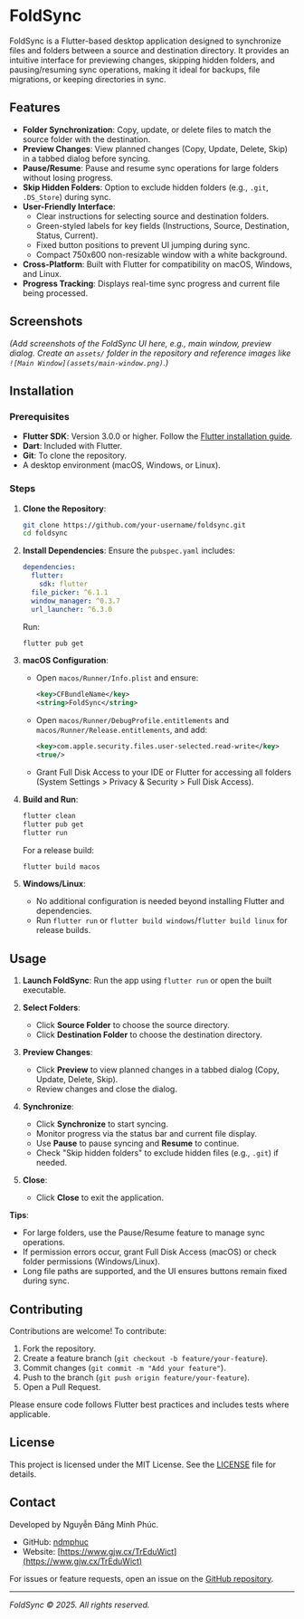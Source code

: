 # FoldSync

FoldSync is a Flutter-based desktop application designed to synchronize files and folders between a source and destination directory. It provides an intuitive interface for previewing changes, skipping hidden folders, and pausing/resuming sync operations, making it ideal for backups, file migrations, or keeping directories in sync.

## Features

- **Folder Synchronization**: Copy, update, or delete files to match the source folder with the destination.
- **Preview Changes**: View planned changes (Copy, Update, Delete, Skip) in a tabbed dialog before syncing.
- **Pause/Resume**: Pause and resume sync operations for large folders without losing progress.
- **Skip Hidden Folders**: Option to exclude hidden folders (e.g., `.git`, `.DS_Store`) during sync.
- **User-Friendly Interface**:
    - Clear instructions for selecting source and destination folders.
    - Green-styled labels for key fields (Instructions, Source, Destination, Status, Current).
    - Fixed button positions to prevent UI jumping during sync.
    - Compact 750x600 non-resizable window with a white background.
- **Cross-Platform**: Built with Flutter for compatibility on macOS, Windows, and Linux.
- **Progress Tracking**: Displays real-time sync progress and current file being processed.

## Screenshots

*(Add screenshots of the FoldSync UI here, e.g., main window, preview dialog. Create an `assets/` folder in the repository and reference images like `![Main Window](assets/main-window.png)`.)*

## Installation

### Prerequisites
- **Flutter SDK**: Version 3.0.0 or higher. Follow the [Flutter installation guide](https://flutter.dev/docs/get-started/install).
- **Dart**: Included with Flutter.
- **Git**: To clone the repository.
- A desktop environment (macOS, Windows, or Linux).

### Steps
1. **Clone the Repository**:
   ```bash
   git clone https://github.com/your-username/foldsync.git
   cd foldsync
   ```

2. **Install Dependencies**:
   Ensure the `pubspec.yaml` includes:
   ```yaml
   dependencies:
     flutter:
       sdk: flutter
     file_picker: ^6.1.1
     window_manager: ^0.3.7
     url_launcher: ^6.3.0
   ```
   Run:
   ```bash
   flutter pub get
   ```

3. **macOS Configuration**:
    - Open `macos/Runner/Info.plist` and ensure:
      ```xml
      <key>CFBundleName</key>
      <string>FoldSync</string>
      ```
    - Open `macos/Runner/DebugProfile.entitlements` and `macos/Runner/Release.entitlements`, and add:
      ```xml
      <key>com.apple.security.files.user-selected.read-write</key>
      <true/>
      ```
    - Grant Full Disk Access to your IDE or Flutter for accessing all folders (System Settings > Privacy & Security > Full Disk Access).

4. **Build and Run**:
   ```bash
   flutter clean
   flutter pub get
   flutter run
   ```
   For a release build:
   ```bash
   flutter build macos
   ```

5. **Windows/Linux**:
    - No additional configuration is needed beyond installing Flutter and dependencies.
    - Run `flutter run` or `flutter build windows`/`flutter build linux` for release builds.

## Usage

1. **Launch FoldSync**:
   Run the app using `flutter run` or open the built executable.

2. **Select Folders**:
    - Click **Source Folder** to choose the source directory.
    - Click **Destination Folder** to choose the destination directory.

3. **Preview Changes**:
    - Click **Preview** to view planned changes in a tabbed dialog (Copy, Update, Delete, Skip).
    - Review changes and close the dialog.

4. **Synchronize**:
    - Click **Synchronize** to start syncing.
    - Monitor progress via the status bar and current file display.
    - Use **Pause** to pause syncing and **Resume** to continue.
    - Check "Skip hidden folders" to exclude hidden files (e.g., `.git`) if needed.

5. **Close**:
    - Click **Close** to exit the application.

**Tips**:
- For large folders, use the Pause/Resume feature to manage sync operations.
- If permission errors occur, grant Full Disk Access (macOS) or check folder permissions (Windows/Linux).
- Long file paths are supported, and the UI ensures buttons remain fixed during sync.

## Contributing

Contributions are welcome! To contribute:
1. Fork the repository.
2. Create a feature branch (`git checkout -b feature/your-feature`).
3. Commit changes (`git commit -m "Add your feature"`).
4. Push to the branch (`git push origin feature/your-feature`).
5. Open a Pull Request.

Please ensure code follows Flutter best practices and includes tests where applicable.

## License

This project is licensed under the MIT License. See the [LICENSE](LICENSE) file for details.

## Contact

Developed by Nguyễn Đăng Minh Phúc.
- GitHub: [ndmphuc](https://github.com/ndmphuc)
- Website: [https://www.gjw.cx/TrEduWict](https://www.gjw.cx/TrEduWict)

For issues or feature requests, open an issue on the [GitHub repository](https://github.com/ndmphuc/foldsync/issues).

---
*FoldSync © 2025. All rights reserved.*